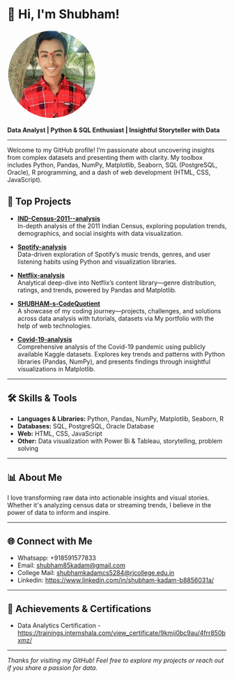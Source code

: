 # 👋 Hi, I'm Shubham! 

<img src="myimage1.jpg" style="border-radius: 50%; border:2px solid white; width:200px;"/>

**Data Analyst | Python & SQL Enthusiast | Insightful Storyteller with Data**

---

Welcome to my GitHub profile! I’m passionate about uncovering insights from complex datasets and presenting them with clarity. My toolbox includes Python, Pandas, NumPy, Matplotlib, Seaborn, SQL (PostgreSQL, Oracle), R programming, and a dash of web development (HTML, CSS, JavaScript).

## 🚀 Top Projects

- [**IND-Census-2011--analysis**](https://github.com/shubh645/IND-Census-2011--analysis)  
  In-depth analysis of the 2011 Indian Census, exploring population trends, demographics, and social insights with data visualization.

- [**Spotify-analysis**](https://github.com/shubh645/Spotify-analysis)  
  Data-driven exploration of Spotify’s music trends, genres, and user listening habits using Python and visualization libraries.

- [**Netflix-analysis**](https://github.com/shubh645/Netflix-analysis)  
  Analytical deep-dive into Netflix’s content library—genre distribution, ratings, and trends, powered by Pandas and Matplotlib.

- [**SHUBHAM-s-CodeQuotient**](https://github.com/shubh645/SHUBHAM-s-CodeQuotient)  
  A showcase of my coding journey—projects, challenges, and solutions across data analysis with tutorials, datasets via My portfolio with the help of web technologies.
  
- [**Covid-19-analysis**](https://github.com/shubh645/Covid-19-analysis)  
  Comprehensive analysis of the Covid-19 pandemic using publicly available Kaggle datasets. Explores key trends and patterns with Python libraries (Pandas, NumPy), and presents findings through insightful visualizations in Matplotlib.
  
---

## 🛠️ Skills & Tools

- **Languages & Libraries:** Python, Pandas, NumPy, Matplotlib, Seaborn, R
- **Databases:** SQL, PostgreSQL, Oracle Database
- **Web:** HTML, CSS, JavaScript
- **Other:** Data visualization with Power Bi & Tableau, storytelling, problem solving

---

## 📊 About Me

I love transforming raw data into actionable insights and visual stories. Whether it's analyzing census data or streaming trends, I believe in the power of data to inform and inspire.

---

## 🌐 Connect with Me

- Whatsapp: +918591577833
- Email: shubham85kadam@gmail.com
- College Mail: shubhamkadamcs5284@rjcollege.edu.in
- Linkedin: https://www.linkedin.com/in/shubham-kadam-b8856031a/

---

## 🏅 Achievements & Certifications

- Data Analytics Certification - https://trainings.internshala.com/view_certificate/9kmij0bc9au/4frr850bxmz/

---

_Thanks for visiting my GitHub! Feel free to explore my projects or reach out if you share a passion for data._
